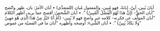 أبانَ يُبين، أبِنْ، إبانةً، فهو مُبِين، والمفعول مُبان (للمتعدِّي)
• أبان الأمرُ: بان، ظهر واتّضح "أبان الحقُّ- {إِنَّ هَذَا لَهُوَ الْفَضْلُ الْمُبِينُ} ".
• أبان الشَّخصُ: أفصح عما يريد، أظهر الكلامَ "أبان المؤلِّف عن فكرته- كلامه غير واضح فهو لا يُبين- {أَمْ أَنَا خَيْرٌ مِنْ هَذَا الَّذِي هُوَ مَهِينٌ وَلَا يَكَادُ يُبِينُ} ".
• أبان الشَّيءَ: أوضحه وأظهره "أبان ما في القضيّة من غموض"